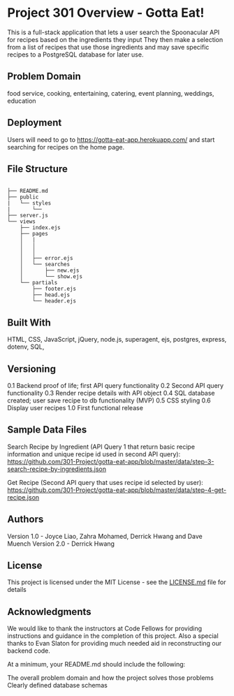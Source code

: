 # Project 301 Overview - Gotta Eat!
This is a full-stack application that lets a user search the Spoonacular API for recipes based on the ingredients they input They then make a selection from a list of recipes that use those ingredients and may save specific recipes to a PostgreSQL database for later use.

## Problem Domain
food service, cooking, entertaining, catering, event planning, weddings, education

## Deployment
Users will need to go to https://gotta-eat-app.herokuapp.com/ and start searching for recipes on the home page.

## File Structure

```

├── README.md
├── public
|   └── styles
|       └──
├── server.js
└── views
    ├── index.ejs
    ├── pages
    │   |
    │   │   
    │   │   
    │   ├── error.ejs
    │   └── searches
    │       ├── new.ejs
    │       └── show.ejs
    └── partials
        ├── footer.ejs
        ├── head.ejs
        └── header.ejs
```

## Built With
HTML, CSS, JavaScript, jQuery, node.js, superagent, ejs, postgres, express, dotenv, SQL, 

## Versioning
0.1 Backend proof of life; first API query functionality
0.2 Second API query functionality
0.3 Render recipe details with API object
0.4 SQL database created; user save recipe to db functionality (MVP)
0.5 CSS styling
0.6 Display user recipes
1.0 First functional release

## Sample Data Files
Search Recipe by Ingredient (API Query 1 that return basic recipe information and unique recipe id used in second API query): https://github.com/301-Project/gotta-eat-app/blob/master/data/step-3-search-recipe-by-ingredients.json

Get Recipe (Second API query that uses recipe id selected by user): https://github.com/301-Project/gotta-eat-app/blob/master/data/step-4-get-recipe.json

## Authors
Version 1.0 - Joyce Liao, Zahra Mohamed, Derrick Hwang and Dave Muench
Version 2.0 - Derrick Hwang

## License
This project is licensed under the MIT License - see the [LICENSE.md](LICENSE.md) file for details

## Acknowledgments
We would like to thank the instructors at Code Fellows for providing instructions and guidance
in the completion of this project. Also a special thanks to Evan Slaton for providing much needed aid in reconstructing our backend code.

At a minimum, your README.md should include the following:

The overall problem domain and how the project solves those problems
Clearly defined database schemas

